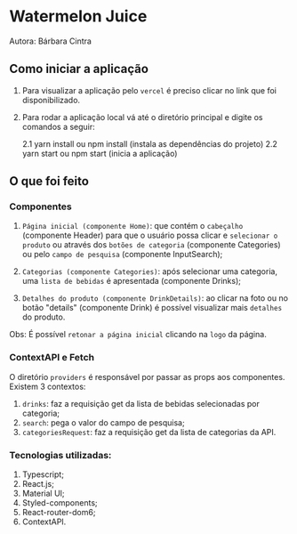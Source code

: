 # Watermelon Juice
Autora: Bárbara Cintra

## Como iniciar a aplicação

1. Para visualizar a aplicação pelo `vercel` é preciso clicar no link que foi disponibilizado.

2. Para rodar a aplicação local vá até o diretório principal e digite os comandos a seguir:

    2.1 yarn install ou npm install (instala as dependências do projeto)
    2.2 yarn start ou npm start (inicia a aplicação)

## O que foi feito

### Componentes
1. `Página inicial (componente Home)`:  que contém o `cabeçalho` (componente Header) para que o usuário possa clicar e `selecionar o produto` ou através dos  `botões de categoria` (componente Categories) ou pelo `campo de pesquisa` (componente InputSearch);

2. `Categorias (componente Categories)`: após selecionar uma categoria, uma `lista de bebidas` é apresentada (componente Drinks);

3. `Detalhes do produto (componente DrinkDetails)`: ao clicar na foto ou no botão "details" (componente Drink) é possível visualizar mais `detalhes` do produto.

Obs: É possível `retonar a página inicial` clicando na `logo` da página.

### ContextAPI e Fetch
O diretório `providers` é responsável por passar as props aos componentes.
Existem 3 contextos: 
1. `drinks`: faz a requisição get da lista de bebidas selecionadas por categoria;
2. `search`: pega o valor do campo de pesquisa;
3. `categoriesRequest`: faz a requisição get da lista de categorias da API.

### Tecnologias utilizadas:
1. Typescript;
2. React.js;
3. Material UI;
4. Styled-components;
5. React-router-dom6;
6. ContextAPI.

